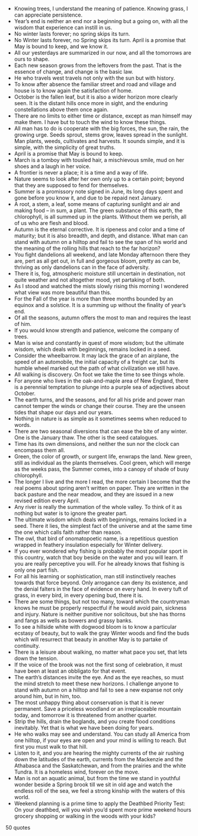  - Knowing trees, I understand the meaning of patience. Knowing grass, I can appreciate persistence.
 - Year’s end is neither an end nor a beginning but a going on, with all the wisdom that experience can instill in us.
 - No winter lasts forever; no spring skips its turn.
 - No Winter lasts forever, no Spring skips its turn. April is a promise that May is bound to keep, and we know it.
 - All our yesterdays are summarized in our now, and all the tomorrows are ours to shape.
 - Each new season grows from the leftovers from the past. That is the essence of change, and change is the basic law.
 - He who travels west travels not only with the sun but with history.
 - To know after absence the familiar street and road and village and house is to know again the satisfaction of home.
 - October is the fallen leaf, but it is also a wider horizon more clearly seen. It is the distant hills once more in sight, and the enduring constellations above them once again.
 - There are no limits to either time or distance, except as man himself may make them. I have but to touch the wind to know these things.
 - All man has to do is cooperate with the big forces, the sun, the rain, the growing urge. Seeds sprout, stems grow, leaves spread in the sunlight. Man plants, weeds, cultivates and harvests. It sounds simple, and it is simple, with the simplicity of great truths.
 - April is a promise that May is bound to keep.
 - March is a tomboy with tousled hair, a mischievous smile, mud on her shoes and a laugh in her voice.
 - A frontier is never a place; it is a time and a way of life.
 - Nature seems to look after her own only up to a certain point; beyond that they are supposed to fend for themselves.
 - Summer is a promissory note signed in June, its long days spent and gone before you know it, and due to be repaid next January.
 - A root, a stem, a leaf, some means of capturing sunlight and air and making food – in sum, a plant. The green substance of this earth, the chlorophyll, is all summed up in the plants. Without them we perish, all of us who are flesh and blood.
 - Autumn is the eternal corrective. It is ripeness and color and a time of maturity; but it is also breadth, and depth, and distance. What man can stand with autumn on a hilltop and fail to see the span of his world and the meaning of the rolling hills that reach to the far horizon?
 - You fight dandelions all weekend, and late Monday afternoon there they are, pert as all get out, in full and gorgeous bloom, pretty as can be, thriving as only dandelions can in the face of adversity.
 - There it is, fog, atmospheric moisture still uncertain in destination, not quite weather and not altogether mood, yet partaking of both.
 - As I stood and watched the mists slowly rising this morning I wondered what view was more beautiful than this.
 - For the Fall of the year is more than three months bounded by an equinox and a solstice. It is a summing up without the finality of year’s end.
 - Of all the seasons, autumn offers the most to man and requires the least of him.
 - If you would know strength and patience, welcome the company of trees.
 - Man is wise and constantly in quest of more wisdom; but the ultimate wisdom, which deals with beginnings, remains locked in a seed.
 - Consider the wheelbarrow. It may lack the grace of an airplane, the speed of an automobile, the initial capacity of a freight car, but its humble wheel marked out the path of what civilization we still have.
 - All walking is discovery. On foot we take the time to see things whole.
 - For anyone who lives in the oak-and-maple area of New England, there is a perennial temptation to plunge into a purple sea of adjectives about October.
 - The earth turns, and the seasons, and for all his pride and power man cannot temper the winds or change their course. They are the unseen tides that shape our days and our years.
 - Nothing in nature is as simple as it sometimes seems when reduced to words.
 - There are two seasonal diversions that can ease the bite of any winter. One is the January thaw. The other is the seed catalogues.
 - Time has its own dimensions, and neither the sun nor the clock can encompass them all.
 - Green, the color of growth, or surgent life, enwraps the land. New green, still as individual as the plants themselves. Cool green, which will merge as the weeks pass, the Summer comes, into a canopy of shade of busy chlorophyll.
 - The longer I live and the more I read, the more certain I become that the real poems about spring aren’t written on paper. They are written in the back pasture and the near meadow, and they are issued in a new revised edition every April.
 - Any river is really the summation of the whole valley. To think of it as nothing but water is to ignore the greater part.
 - The ultimate wisdom which deals with beginnings, remains locked in a seed. There it lies, the simplest fact of the universe and at the same time the one which calls faith rather than reason.
 - The owl, that bird of onomatopoetic name, is a repetitious question wrapped in feathery insulation especially for Winter delivery.
 - If you ever wondered why fishing is probably the most popular sport in this country, watch that boy beside on the water and you will learn. If you are really perceptive you will. For he already knows that fishing is only one part fish.
 - For all his learning or sophistication, man still instinctively reaches towards that force beyond. Only arrogance can deny its existence, and the denial falters in the face of evidence on every hand. In every tuft of grass, in every bird, in every opening bud, there it is.
 - There are some things, but not too many, toward which the countryman knows he must be properly respectful if he would avoid pain, sickness and injury. Nature is neither punitive nor solicitous, but she has thorns and fangs as wells as bowers and grassy banks.
 - To see a hillside white with dogwood bloom is to know a particular ecstasy of beauty, but to walk the gray Winter woods and find the buds which will resurrect that beauty in another May is to partake of continuity.
 - There is a leisure about walking, no matter what pace you set, that lets down the tension.
 - If the voice of the brook was not the first song of celebration, it must have been at least an obbligato for that event.
 - The earth’s distances invite the eye. And as the eye reaches, so must the mind stretch to meet these new horizons. I challenge anyone to stand with autumn on a hilltop and fail to see a new expanse not only around him, but in him, too.
 - The most unhappy thing about conservation is that it is never permanent. Save a priceless woodland or an irreplaceable mountain today, and tomorrow it is threatened from another quarter.
 - Strip the hills, drain the boglands, and you create flood conditions inevitably. Yet that is what we have been doing for years.
 - He who walks may see and understand. You can study all America from one hilltop, if your eyes are open and your mind is willing to reach. But first you must walk to that hill.
 - Listen to it, and you are hearing the mighty currents of the air rushing down the latitudes of the earth, currents from the Mackenzie and the Athabasca and the Saskatchewan, and from the prairies and the white Tundra. It is a homeless wind, forever on the move.
 - Man is not an aquatic animal, but from the time we stand in youthful wonder beside a Spring brook till we sit in old age and watch the endless roll of the sea, we feel a strong kinship with the waters of this world.
 - Weekend planning is a prime time to apply the Deathbed Priority Test: On your deathbed, will you wish you’d spent more prime weekend hours grocery shopping or walking in the woods with your kids?

50 quotes